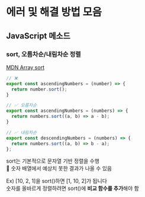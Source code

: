 # 에러 및 해결 방법 모음

## JavaScript 메소드

### sort, 오름차순/내림차순 정렬

[MDN Array sort](https://developer.mozilla.org/ko/docs/Web/JavaScript/Reference/Global_Objects/Array/sort)  

```js
// ❌
export const ascendingNumbers = (number) => {
  return number.sort();
}
```

```js
// ✅ 오름차순
export const ascendingNumbers = (numbers) => {
  return numbers.sort((a, b) => a - b);
}

// ✅ 내림차순
export const descendingNumbers = (numbers) => {
  return numbers.sort((a, b) => b - a);
};
```

sort는 기본적으로 문자열 기반 정렬을 수행     
🚨 숫자 배열에서 예상치 못한 결과가 나올 수 있음 

Ex) [10, 2, 1]을 sort()하면 [1, 10, 2]가 됩니다  
숫자를 올바르게 정렬하려면 sort()에 **비교 함수를 추가**해야 함 
